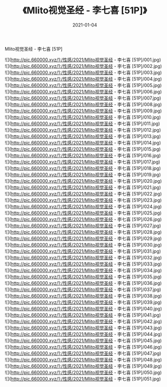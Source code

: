 ﻿---
layout: post
title:  《Mlito视觉圣经 - 李七喜 [51P]》
date:   2021-01-04
img: http://pic.660000.xyz/1:/性感/2021/Mlito视觉圣经 - 李七喜 [51P]/000.jpg
categories: [美女, 清纯, 唯美]
---

Mlito视觉圣经 - 李七喜 [51P]

  ![](http://pic.660000.xyz/1:/性感/2021/Mlito视觉圣经 - 李七喜 [51P]/001.jpg) <br> ![](http://pic.660000.xyz/1:/性感/2021/Mlito视觉圣经 - 李七喜 [51P]/002.jpg) <br> ![](http://pic.660000.xyz/1:/性感/2021/Mlito视觉圣经 - 李七喜 [51P]/003.jpg) <br> ![](http://pic.660000.xyz/1:/性感/2021/Mlito视觉圣经 - 李七喜 [51P]/004.jpg) <br> ![](http://pic.660000.xyz/1:/性感/2021/Mlito视觉圣经 - 李七喜 [51P]/005.jpg) <br> ![](http://pic.660000.xyz/1:/性感/2021/Mlito视觉圣经 - 李七喜 [51P]/006.jpg) <br> ![](http://pic.660000.xyz/1:/性感/2021/Mlito视觉圣经 - 李七喜 [51P]/007.jpg) <br> ![](http://pic.660000.xyz/1:/性感/2021/Mlito视觉圣经 - 李七喜 [51P]/008.jpg) <br> ![](http://pic.660000.xyz/1:/性感/2021/Mlito视觉圣经 - 李七喜 [51P]/009.jpg) <br> ![](http://pic.660000.xyz/1:/性感/2021/Mlito视觉圣经 - 李七喜 [51P]/010.jpg) <br> ![](http://pic.660000.xyz/1:/性感/2021/Mlito视觉圣经 - 李七喜 [51P]/011.jpg) <br> ![](http://pic.660000.xyz/1:/性感/2021/Mlito视觉圣经 - 李七喜 [51P]/012.jpg) <br> ![](http://pic.660000.xyz/1:/性感/2021/Mlito视觉圣经 - 李七喜 [51P]/013.jpg) <br> ![](http://pic.660000.xyz/1:/性感/2021/Mlito视觉圣经 - 李七喜 [51P]/014.jpg) <br> ![](http://pic.660000.xyz/1:/性感/2021/Mlito视觉圣经 - 李七喜 [51P]/015.jpg) <br> ![](http://pic.660000.xyz/1:/性感/2021/Mlito视觉圣经 - 李七喜 [51P]/016.jpg) <br> ![](http://pic.660000.xyz/1:/性感/2021/Mlito视觉圣经 - 李七喜 [51P]/017.jpg) <br> ![](http://pic.660000.xyz/1:/性感/2021/Mlito视觉圣经 - 李七喜 [51P]/018.jpg) <br> ![](http://pic.660000.xyz/1:/性感/2021/Mlito视觉圣经 - 李七喜 [51P]/019.jpg) <br> ![](http://pic.660000.xyz/1:/性感/2021/Mlito视觉圣经 - 李七喜 [51P]/020.jpg) <br> ![](http://pic.660000.xyz/1:/性感/2021/Mlito视觉圣经 - 李七喜 [51P]/021.jpg) <br> ![](http://pic.660000.xyz/1:/性感/2021/Mlito视觉圣经 - 李七喜 [51P]/022.jpg) <br> ![](http://pic.660000.xyz/1:/性感/2021/Mlito视觉圣经 - 李七喜 [51P]/023.jpg) <br> ![](http://pic.660000.xyz/1:/性感/2021/Mlito视觉圣经 - 李七喜 [51P]/024.jpg) <br> ![](http://pic.660000.xyz/1:/性感/2021/Mlito视觉圣经 - 李七喜 [51P]/025.jpg) <br> ![](http://pic.660000.xyz/1:/性感/2021/Mlito视觉圣经 - 李七喜 [51P]/026.jpg) <br> ![](http://pic.660000.xyz/1:/性感/2021/Mlito视觉圣经 - 李七喜 [51P]/027.jpg) <br> ![](http://pic.660000.xyz/1:/性感/2021/Mlito视觉圣经 - 李七喜 [51P]/028.jpg) <br> ![](http://pic.660000.xyz/1:/性感/2021/Mlito视觉圣经 - 李七喜 [51P]/029.jpg) <br> ![](http://pic.660000.xyz/1:/性感/2021/Mlito视觉圣经 - 李七喜 [51P]/030.jpg) <br> ![](http://pic.660000.xyz/1:/性感/2021/Mlito视觉圣经 - 李七喜 [51P]/031.jpg) <br> ![](http://pic.660000.xyz/1:/性感/2021/Mlito视觉圣经 - 李七喜 [51P]/032.jpg) <br> ![](http://pic.660000.xyz/1:/性感/2021/Mlito视觉圣经 - 李七喜 [51P]/033.jpg) <br> ![](http://pic.660000.xyz/1:/性感/2021/Mlito视觉圣经 - 李七喜 [51P]/034.jpg) <br> ![](http://pic.660000.xyz/1:/性感/2021/Mlito视觉圣经 - 李七喜 [51P]/035.jpg) <br> ![](http://pic.660000.xyz/1:/性感/2021/Mlito视觉圣经 - 李七喜 [51P]/036.jpg) <br> ![](http://pic.660000.xyz/1:/性感/2021/Mlito视觉圣经 - 李七喜 [51P]/037.jpg) <br> ![](http://pic.660000.xyz/1:/性感/2021/Mlito视觉圣经 - 李七喜 [51P]/038.jpg) <br> ![](http://pic.660000.xyz/1:/性感/2021/Mlito视觉圣经 - 李七喜 [51P]/039.jpg) <br> ![](http://pic.660000.xyz/1:/性感/2021/Mlito视觉圣经 - 李七喜 [51P]/040.jpg) <br> ![](http://pic.660000.xyz/1:/性感/2021/Mlito视觉圣经 - 李七喜 [51P]/041.jpg) <br> ![](http://pic.660000.xyz/1:/性感/2021/Mlito视觉圣经 - 李七喜 [51P]/042.jpg) <br> ![](http://pic.660000.xyz/1:/性感/2021/Mlito视觉圣经 - 李七喜 [51P]/043.jpg) <br> ![](http://pic.660000.xyz/1:/性感/2021/Mlito视觉圣经 - 李七喜 [51P]/044.jpg) <br> ![](http://pic.660000.xyz/1:/性感/2021/Mlito视觉圣经 - 李七喜 [51P]/045.jpg) <br> ![](http://pic.660000.xyz/1:/性感/2021/Mlito视觉圣经 - 李七喜 [51P]/046.jpg) <br> ![](http://pic.660000.xyz/1:/性感/2021/Mlito视觉圣经 - 李七喜 [51P]/047.jpg) <br> ![](http://pic.660000.xyz/1:/性感/2021/Mlito视觉圣经 - 李七喜 [51P]/048.jpg) <br> ![](http://pic.660000.xyz/1:/性感/2021/Mlito视觉圣经 - 李七喜 [51P]/049.jpg) <br> ![](http://pic.660000.xyz/1:/性感/2021/Mlito视觉圣经 - 李七喜 [51P]/050.jpg) <br> ![](http://pic.660000.xyz/1:/性感/2021/Mlito视觉圣经 - 李七喜 [51P]/051.jpg) <br>
